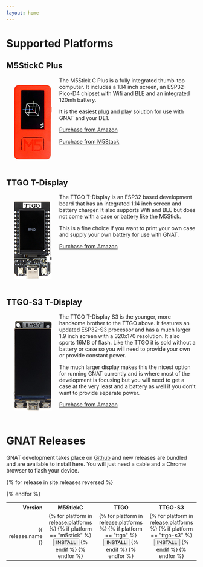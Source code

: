 ```yaml
---
layout: home
---
```

<script type="module" src="https://unpkg.com/esp-web-tools@9.0.4/dist/web/install-button.js?module"></script>

# Supported Platforms

## M5StickC Plus

<img src="assets/img/m5stick.png" style="float: left; padding: 20px;">

The M5Stick C Plus is a fully integrated thumb-top computer. It includes a 1.14 inch screen, an ESP32-Pico-D4
chipset with Wifi and BLE and an integrated 120mh battery.

It is the easiest plug and play solution for use with GNAT and your DE1.

[Purchase from Amazon](https://www.amazon.com/M5StickC-Plus-ESP32-PICO-Mini-Development/dp/B08VGST8LJ/)

[Purchase from M5Stack](https://shop.m5stack.com/products/m5stickc-plus-esp32-pico-mini-iot-development-kit)

<br style="clear: both">

## TTGO T-Display

<img src="assets/img/ttgo.png" style="float: left; padding: 20px;"/>

The TTGO T-Display is an ESP32 based development board that has an integrated 1.14 inch screen and battery charger. It also supports Wifi and BLE but does not come with a case or battery like the M5Stick.

This is a fine choice if you want to print your own case and supply your own battery for use with GNAT.

[Purchase from Amazon](https://www.amazon.com/LILYGO-T-Display-Arduino-Development-CH9102F/dp/B099MPFJ9M)

<br style="clear: both">

## TTGO-S3 T-Display

<img src="assets/img/ttgo-s3.png" style="float: left; padding: 20px;"/>

The TTGO T-Display S3 is the younger, more handsome brother to the TTGO above. It features an updated ESP32-S3 processor and has a much larger 1.9 inch
screen with a 320x170 resolution. It also sports 16MB of flash. Like the TTGO it is sold without a battery or case so you 
will need to provide your own or provide constant power.

The much larger display makes this the nicest option for running GNAT currently and is where most of the development is focusing but you will need to get a case at the very least and a battery as well if you don't want to provide separate power.

[Purchase from Amazon](https://www.amazon.com/LILYGO-T-Display-S3-ESP32-S3-Development-Soldered/dp/B0BF542H39/)

<br style="clear: both">

# GNAT Releases

GNAT development takes place on [Github](https://github.com/nicpottier/gnat) and new releases are bundled and are available to install here. You will just need a cable and a Chrome browser to flash your device.

<table>

<tr>
  <th style="text-align:right;">Version</th>
  <th>M5StickC</th>
  <th>TTGO</th>
  <th>TTGO-S3</th>
</tr>    

{% for release in site.releases reversed %}

<tr>
  <td style="text-align:right;">{{ release.name }}</td>

  <td style="text-align:center;">
    {% for platform in release.platforms %}
    {% if platform == "m5stick" %}
<esp-web-install-button manifest="assets/firmwares/{{release.version}}/gnat_{{platform}}_{{release.version}}.json">
<button type="button" class="btn btn-blue" slot="activate">INSTALL</button></esp-web-install-button>
    {% endif %}
    {% endfor %}
  </td>

  <td style="text-align:center;">    
    {% for platform in release.platforms %}
    {% if platform == "ttgo" %}
<esp-web-install-button manifest="assets/firmwares/{{release.version}}/gnat_{{platform}}_{{release.version}}.json">
<button type="button" class="btn btn-blue" slot="activate">INSTALL</button></esp-web-install-button>
    {% endif %}
    {% endfor %}
  </td>

  <td style="text-align:center;">    
    {% for platform in release.platforms %}
    {% if platform == "ttgo-s3" %}
<esp-web-install-button manifest="assets/firmwares/{{release.version}}/gnat_{{platform}}_{{release.version}}.json">
<button type="button" class="btn btn-blue" slot="activate">INSTALL</button></esp-web-install-button>
    {% endif %}
    {% endfor %}
  </td>  

</tr>

{% endfor %}

</table>